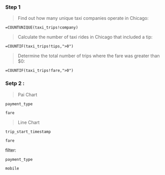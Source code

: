 ### Step 1

> Find out how many unique taxi companies operate in Chicago:

```
=COUNTUNIQUE(taxi_trips!company)
```

> Calculate the number of taxi rides in Chicago that included a tip:

```
=COUNTIF(taxi_trips!tips,">0")
```

> Determine the total number of trips where the fare was greater than $0:

```
=COUNTIF(taxi_trips!fare,">0")
```



### Setp 2 : 

> Pai Chart

```
payment_type
```

```
fare
```

> Line Chart

```
trip_start_timestamp
```

```
fare
```

filter: 

```
payment_type
```

```
mobile
```